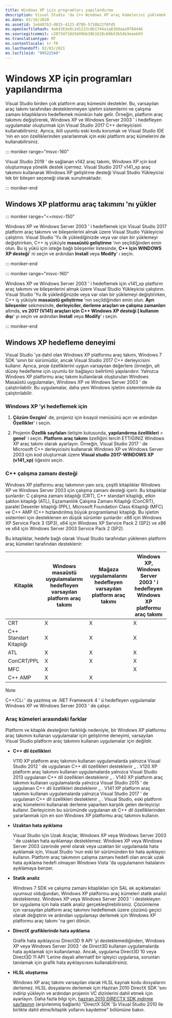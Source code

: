 ```yaml
---
title: Windows XP için programları yapılandırma
description: Visual Studio 'da C++ Windows XP araç kümelerini yüklemek ve kullanmak.
ms.date: 03/16/2020
ms.assetid: 1e4487b3-d815-4123-878b-5718b22f0fd5
ms.openlocfilehash: 4ab4363e9c1d1223c8b1744a1a83b9aaa9784446
ms.sourcegitcommit: c20734f18d3d49bb38b1628c68b53b54b3eeeb03
ms.translationtype: MT
ms.contentlocale: tr-TR
ms.lasthandoff: 02/03/2021
ms.locfileid: "99522540"
---
```

# <a name="configuring-programs-for-windows-xp"></a>Windows XP için programları yapılandırma

Visual Studio birden çok platform araç kümesini destekler. Bu, varsayılan araç takımı tarafından desteklenmeyen işletim sistemlerini ve çalışma zamanı kitaplıklarını hedeflemek mümkün hale gelir. Örneğin, platform araç takımını değiştirerek, Windows XP ve Windows Server 2003 ' i hedefleyen uygulamalar oluşturmak için Visual Studio 2017 C++ derleyicisini kullanabilirsiniz. Ayrıca, ikili uyumlu eski kodu korumak ve Visual Studio IDE 'nin en son özelliklerinden yararlanmak için eski platform araç kümelerini de kullanabilirsiniz.

::: moniker range="msvc-160"

Visual Studio 2019 ' de sağlanan v142 araç takımı, Windows XP için kod oluşturmaya yönelik destek içermez. Visual Studio 2017 v141_xp araç takımını kullanarak Windows XP geliştirme desteği Visual Studio Yükleyicisi tek bir bileşen seçeneği olarak sunulmaktadır.

::: moniker-end

## <a name="install-the-windows-xp-platform-toolset"></a>Windows XP platformu araç takımını 'nı yükler

::: moniker range="<=msvc-150"

Windows XP ve Windows Server 2003 ' i hedeflemek için Visual Studio 2017 platform araç takımını ve bileşenlerini almak üzere Visual Studio Yükleyicisi çalıştırın. Visual Studio 'Yu ilk yüklediğinizde veya var olan bir yüklemeyi değiştirirken, C++ iş yüküyle **masaüstü geliştirme** 'nın seçildiğinden emin olun. Bu iş yükü için isteğe bağlı bileşenler listesinde, **C++ Için WINDOWS XP desteği**' ni seçin ve ardından **Install** veya **Modify**' ı seçin.

::: moniker-end

::: moniker range="msvc-160"

Windows XP ve Windows Server 2003 ' i hedeflemek için v141_xp platform araç takımını ve bileşenlerini almak üzere Visual Studio Yükleyicisi çalıştırın. Visual Studio 'Yu ilk yüklediğinizde veya var olan bir yüklemeyi değiştirirken, C++ iş yüküyle **masaüstü geliştirme** 'nın seçildiğinden emin olun. **Ayrı bileşenler** sekmesinde, **derleyiciler, derleme araçları ve çalışma zamanları** altında, **vs 2017 (V141) araçları için C++ Windows XP desteği \[ kullanım dışı**' yı seçin ve ardından **Install** veya **Modify**' ı seçin.

::: moniker-end

## <a name="windows-xp-targeting-experience"></a>Windows XP hedefleme deneyimi

Visual Studio 'ya dahil olan Windows XP platformu araç takımı, Windows 7 SDK 'sının bir sürümüdür, ancak Visual Studio 2017 C++ derleyicisini kullanır. Ayrıca, proje özelliklerini uygun varsayılan değerlere (örneğin, alt düzey hedefleme için uyumlu bir bağlayıcı belirtimi) yapılandırır. Yalnızca Windows XP platformu araç takımı kullanılarak oluşturulan Windows Masaüstü uygulamaları, Windows XP ve Windows Server 2003 ' de çalıştırılabilir. Bu uygulamalar, daha yeni Windows işletim sistemlerinde da çalıştırılabilir.

### <a name="to-target-windows-xp"></a>Windows XP 'yi hedeflemek için

1. **Çözüm Gezgini**' de, projeniz için kısayol menüsünü açın ve ardından **Özellikler**' i seçin.

1. Projenin **Özellik sayfaları** iletişim kutusunda, **yapılandırma özellikleri**  >  **genel**' i seçin. **Platform araç takımı** özelliğini tercih ETTIĞINIZ Windows XP araç takımı olarak ayarlayın. Örneğin, Visual Studio 2017 ' de Microsoft C++ derleyicisini kullanarak Windows XP ve Windows Server 2003 için kod oluşturmak üzere **Visual studio 2017-WINDOWS XP (v141_xp)** öğesini seçin.

### <a name="c-runtime-support"></a>C++ çalışma zamanı desteği

Windows XP platformu araç takımının yanı sıra, çeşitli kitaplıklar Windows XP ve Windows Server 2003 için çalışma zamanı desteği içerir. Bu kitaplıklar şunlardır: C çalışma zamanı kitaplığı (CRT), C++ standart kitaplığı, etkin şablon kitaplığı (ATL), Eşzamanlılık Çalışma Zamanı Kitaplığı (ConCRT), paralel Desenler kitaplığı (PPL), Microsoft Foundation Class Kitaplığı (MFC) ve C++ AMP (C++ hızlandırılmış büyük programlama) kitaplığı. Bu işletim sistemleri için desteklenen en düşük sürümler şunlardır: x86 için Windows XP Service Pack 3 (SP3), x64 için Windows XP Service Pack 2 (SP2) ve x86 ve x64 için Windows Server 2003 Service Pack 2 (SP2).

Bu kitaplıklar, hedefe bağlı olarak Visual Studio tarafından yüklenen platform araç kümeleri tarafından desteklenir:

|Kitaplık|Windows masaüstü uygulamalarını hedefleyen varsayılan platform araç takımı|Mağaza uygulamalarını hedefleyen varsayılan platform araç takımı|Windows XP, Windows Server 2003 ' i hedefleyen Windows XP platformu araç takımı|
|---|---|---|---|
|CRT|X|X|X|
|C++ Standart Kitaplığı|X|X|X|
|ATL|X|X|X|
|ConCRT/PPL|X|X|X|
|MFC|X||X|
|C++ AMP|X|X||

> [!NOTE]
> C++/CLı ' da yazılmış ve .NET Framework 4 ' ü hedefleyen uygulamalar Windows XP ve Windows Server 2003 ' de çalışır.

### <a name="differences-between-the-toolsets"></a>Araç kümeleri arasındaki farklar

Platform ve kitaplık desteğinin farklılığı nedeniyle, bir Windows XP platformu araç takımını kullanan uygulamalar için geliştirme deneyimi, varsayılan Visual Studio platform araç takımını kullanan uygulamalar için değildir.

- **C++ dil özellikleri**

   V110 XP platform araç takımını kullanan uygulamalarda yalnızca Visual Studio 2012 ' de uygulanan C++ dil özellikleri desteklenir \_ . V120 XP platform araç takımını kullanan uygulamalarda yalnızca Visual Studio 2013 uygulanan C++ dil özellikleri desteklenir \_ . V140 XP platform araç takımını kullanan uygulamalarda yalnızca Visual Studio 2015 ' de uygulanan C++ dil özellikleri desteklenir \_ . V141 XP platform araç takımını kullanan uygulamalarda yalnızca Visual Studio 2017 ' de uygulanan C++ dil özellikleri desteklenir \_ . Visual Studio, eski platform araç kümelerini kullanarak derleme yaparken karşılık gelen derleyiciyi kullanır. Derleyicinin bu sürümünde uygulanan ek C++ dil özelliklerinden yararlanmak için en son Windows XP platformu araç takımını kullanın.

- **Uzaktan hata ayıklama**

   Visual Studio için Uzak Araçlar, Windows XP veya Windows Server 2003 ' de uzaktan hata ayıklamayı desteklemez. Windows XP veya Windows Server 2003 üzerinde yerel olarak veya uzaktan bir uygulamada hata ayıklamak için, Visual Studio 'nun eski bir sürümünden bir hata ayıklayıcı kullanın. Platform araç takımının çalışma zamanı hedefi olan ancak uzak hata ayıklama hedefi olmayan Windows Vista 'da uygulamanın hatalarını ayıklamaya benzer.

- **Statik analiz**

   Windows 7 SDK ve çalışma zamanı kitaplıkları için SAL ek açıklamaları uyumsuz olduğundan, Windows XP platformu araç kümeleri statik analizi desteklemez. Windows XP veya Windows Server 2003 ' i destekleyen bir uygulama için hala statik analiz gerçekleştirebilirsiniz. Çözümleme için varsayılan platform araç takımını hedeflemek üzere çözümü geçici olarak değiştirin ve ardından uygulamayı derlemek için Windows XP platformu araç takımı 'na geri dönün.

- **DirectX grafiklerinde hata ayıklama**

   Grafik hata ayıklayıcısı Direct3D 9 API 'yi desteklemediğinden, Windows XP veya Windows Server 2003 ' de Direct3D kullanan uygulamalarda hata ayıklamak için kullanılamaz. Ancak, uygulama Direct3D 10 veya Direct3D 11 API 'Lerine dayalı alternatif bir işleyici uygularsa, sorunları tanılamak için grafik hata ayıklayıcısını kullanabilirsiniz.

- **HLSL oluşturma**

   Windows XP araç takımı varsayılan olarak HLSL kaynak kodu dosyalarını derlemez. HLSL dosyalarını derlemek için Haziran 2010 DirectX SDK 'sını indirip yükleyin ve ardından projenin VC dizinlerini dahil etmek için ayarlayın. Daha fazla bilgi için, [haziran 2010 DIRECTX SDK indirme sayfasının](https://web.archive.org/web/20161026183606/https://www.microsoft.com/en-us/download/details.aspx?displaylang=en&id=6812) (arşivlenmiş bağlantı) "DirectX SDK 'Sı Visual Studio 2010 Ile birlikte dahil etme/kitaplık yollarını kaydetme" bölümüne bakın.
